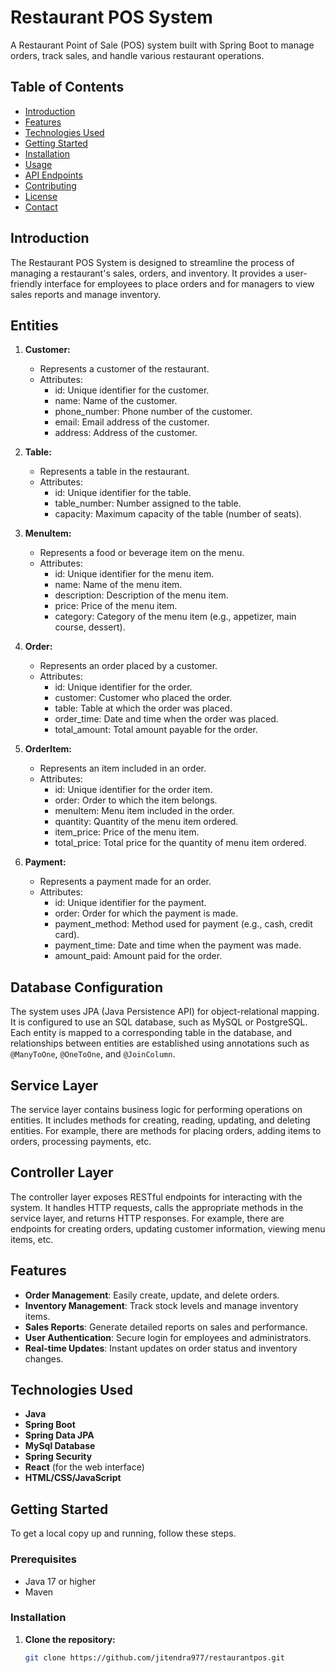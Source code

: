 # Restaurant POS System

A Restaurant Point of Sale (POS) system built with Spring Boot to manage orders, track sales, and handle various restaurant operations.

## Table of Contents

- [Introduction](#introduction)
- [Features](#features)
- [Technologies Used](#technologies-used)
- [Getting Started](#getting-started)
- [Installation](#installation)
- [Usage](#usage)
- [API Endpoints](#api-endpoints)
- [Contributing](#contributing)
- [License](#license)
- [Contact](#contact)

## Introduction

The Restaurant POS System is designed to streamline the process of managing a restaurant's sales, orders, and inventory. It provides a user-friendly interface for employees to place orders and for managers to view sales reports and manage inventory.

## Entities

1. **Customer:**
   - Represents a customer of the restaurant.
   - Attributes:
     - id: Unique identifier for the customer.
     - name: Name of the customer.
     - phone_number: Phone number of the customer.
     - email: Email address of the customer.
     - address: Address of the customer.

2. **Table:**
   - Represents a table in the restaurant.
   - Attributes:
     - id: Unique identifier for the table.
     - table_number: Number assigned to the table.
     - capacity: Maximum capacity of the table (number of seats).

3. **MenuItem:**
   - Represents a food or beverage item on the menu.
   - Attributes:
     - id: Unique identifier for the menu item.
     - name: Name of the menu item.
     - description: Description of the menu item.
     - price: Price of the menu item.
     - category: Category of the menu item (e.g., appetizer, main course, dessert).

4. **Order:**
   - Represents an order placed by a customer.
   - Attributes:
     - id: Unique identifier for the order.
     - customer: Customer who placed the order.
     - table: Table at which the order was placed.
     - order_time: Date and time when the order was placed.
     - total_amount: Total amount payable for the order.

5. **OrderItem:**
   - Represents an item included in an order.
   - Attributes:
     - id: Unique identifier for the order item.
     - order: Order to which the item belongs.
     - menuItem: Menu item included in the order.
     - quantity: Quantity of the menu item ordered.
     - item_price: Price of the menu item.
     - total_price: Total price for the quantity of menu item ordered.

6. **Payment:**
   - Represents a payment made for an order.
   - Attributes:
     - id: Unique identifier for the payment.
     - order: Order for which the payment is made.
     - payment_method: Method used for payment (e.g., cash, credit card).
     - payment_time: Date and time when the payment was made.
     - amount_paid: Amount paid for the order.

## Database Configuration

The system uses JPA (Java Persistence API) for object-relational mapping. It is configured to use an SQL database, such as MySQL or PostgreSQL. Each entity is mapped to a corresponding table in the database, and relationships between entities are established using annotations such as `@ManyToOne`, `@OneToOne`, and `@JoinColumn`.

## Service Layer

The service layer contains business logic for performing operations on entities. It includes methods for creating, reading, updating, and deleting entities. For example, there are methods for placing orders, adding items to orders, processing payments, etc.

## Controller Layer

The controller layer exposes RESTful endpoints for interacting with the system. It handles HTTP requests, calls the appropriate methods in the service layer, and returns HTTP responses. For example, there are endpoints for creating orders, updating customer information, viewing menu items, etc.
## Features

- **Order Management**: Easily create, update, and delete orders.
- **Inventory Management**: Track stock levels and manage inventory items.
- **Sales Reports**: Generate detailed reports on sales and performance.
- **User Authentication**: Secure login for employees and administrators.
- **Real-time Updates**: Instant updates on order status and inventory changes.

## Technologies Used

- **Java**
- **Spring Boot**
- **Spring Data JPA**
- **MySql Database**
- **Spring Security**
- **React** (for the web interface)
- **HTML/CSS/JavaScript**

## Getting Started

To get a local copy up and running, follow these steps.

### Prerequisites

- Java 17 or higher
- Maven

### Installation

1. **Clone the repository:**

   ```sh
   git clone https://github.com/jitendra977/restaurantpos.git
